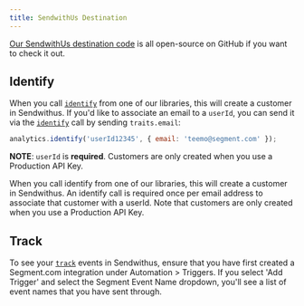```yaml
---
title: SendwithUs Destination
---
```


[Our SendwithUs destination code](https://github.com/segmentio/integration-sendwithus) is all open-source on GitHub if you want to check it out.

## Identify

When you call [`identify`](/docs/spec/identify) from one of our libraries, this will create a customer in Sendwithus. If you'd like to associate an email to a `userId`, you can send it via the [`identify`](/docs/spec/identify) call by sending `traits.email`:

```js
analytics.identify('userId12345', { email: 'teemo@segment.com' });
```

**NOTE**: `userId` is **required**. Customers are only created when you use a Production API Key.

When you call identify from one of our libraries, this will create a customer in Sendwithus. An identify call is required once per email address to associate that customer with a userId. Note that customers are only created when you use a Production API Key.

## Track

To see your [`track`](/docs/spec/track) events in Sendwithus, ensure that you have first created a Segment.com integration under Automation > Triggers. If you select 'Add Trigger' and select the Segment Event Name dropdown, you'll see a list of event names that you have sent through.
